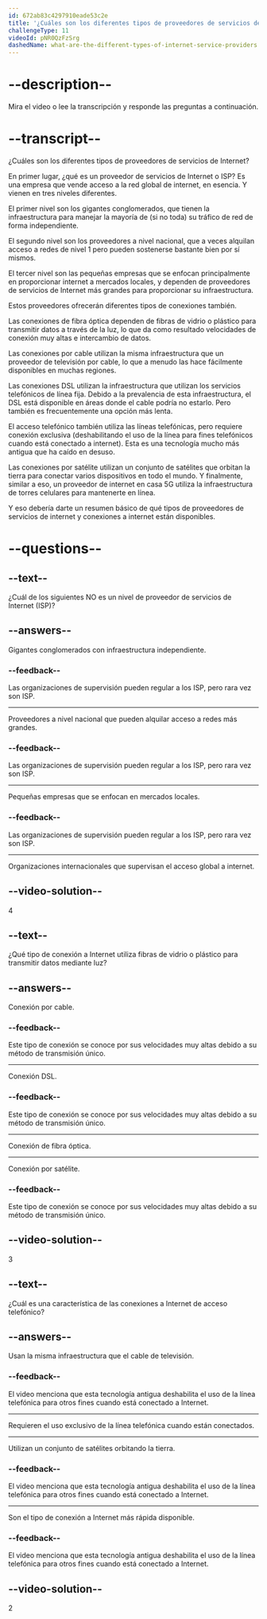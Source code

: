 ```yaml
---
id: 672ab83c4297910eade53c2e
title: '¿Cuáles son los diferentes tipos de proveedores de servicios de Internet?'
challengeType: 11
videoId: pNR0QzFzSrg
dashedName: what-are-the-different-types-of-internet-service-providers
---
```


# --description--

Mira el video o lee la transcripción y responde las preguntas a continuación.

# --transcript--

¿Cuáles son los diferentes tipos de proveedores de servicios de Internet?

En primer lugar, ¿qué es un proveedor de servicios de Internet o ISP? Es una empresa que vende acceso a la red global de internet, en esencia. Y vienen en tres niveles diferentes.

El primer nivel son los gigantes conglomerados, que tienen la infraestructura para manejar la mayoría de (si no toda) su tráfico de red de forma independiente.

El segundo nivel son los proveedores a nivel nacional, que a veces alquilan acceso a redes de nivel 1 pero pueden sostenerse bastante bien por sí mismos.

El tercer nivel son las pequeñas empresas que se enfocan principalmente en proporcionar internet a mercados locales, y dependen de proveedores de servicios de Internet más grandes para proporcionar su infraestructura.

Estos proveedores ofrecerán diferentes tipos de conexiones también.

Las conexiones de fibra óptica dependen de fibras de vidrio o plástico para transmitir datos a través de la luz, lo que da como resultado velocidades de conexión muy altas e intercambio de datos.

Las conexiones por cable utilizan la misma infraestructura que un proveedor de televisión por cable, lo que a menudo las hace fácilmente disponibles en muchas regiones.

Las conexiones DSL utilizan la infraestructura que utilizan los servicios telefónicos de línea fija. Debido a la prevalencia de esta infraestructura, el DSL está disponible en áreas donde el cable podría no estarlo. Pero también es frecuentemente una opción más lenta.

El acceso telefónico también utiliza las líneas telefónicas, pero requiere conexión exclusiva (deshabilitando el uso de la línea para fines telefónicos cuando está conectado a internet). Esta es una tecnología mucho más antigua que ha caído en desuso.

Las conexiones por satélite utilizan un conjunto de satélites que orbitan la tierra para conectar varios dispositivos en todo el mundo. Y finalmente, similar a eso, un proveedor de internet en casa 5G utiliza la infraestructura de torres celulares para mantenerte en línea.

Y eso debería darte un resumen básico de qué tipos de proveedores de servicios de internet y conexiones a internet están disponibles.

# --questions--

## --text--

¿Cuál de los siguientes NO es un nivel de proveedor de servicios de Internet (ISP)?

## --answers--

Gigantes conglomerados con infraestructura independiente.

### --feedback--

Las organizaciones de supervisión pueden regular a los ISP, pero rara vez son ISP.

---

Proveedores a nivel nacional que pueden alquilar acceso a redes más grandes.

### --feedback--

Las organizaciones de supervisión pueden regular a los ISP, pero rara vez son ISP.

---

Pequeñas empresas que se enfocan en mercados locales.

### --feedback--

Las organizaciones de supervisión pueden regular a los ISP, pero rara vez son ISP.

---

Organizaciones internacionales que supervisan el acceso global a internet.

## --video-solution--

4

## --text--

¿Qué tipo de conexión a Internet utiliza fibras de vidrio o plástico para transmitir datos mediante luz?

## --answers--

Conexión por cable.

### --feedback--

Este tipo de conexión se conoce por sus velocidades muy altas debido a su método de transmisión único.

---

Conexión DSL.

### --feedback--

Este tipo de conexión se conoce por sus velocidades muy altas debido a su método de transmisión único.

---

Conexión de fibra óptica.

---

Conexión por satélite.

### --feedback--

Este tipo de conexión se conoce por sus velocidades muy altas debido a su método de transmisión único.

## --video-solution--

3

## --text--

¿Cuál es una característica de las conexiones a Internet de acceso telefónico?

## --answers--

Usan la misma infraestructura que el cable de televisión.

### --feedback--

El video menciona que esta tecnología antigua deshabilita el uso de la línea telefónica para otros fines cuando está conectado a Internet.

---

Requieren el uso exclusivo de la línea telefónica cuando están conectados.

---

Utilizan un conjunto de satélites orbitando la tierra.

### --feedback--

El video menciona que esta tecnología antigua deshabilita el uso de la línea telefónica para otros fines cuando está conectado a Internet.

---

Son el tipo de conexión a Internet más rápida disponible.

### --feedback--

El video menciona que esta tecnología antigua deshabilita el uso de la línea telefónica para otros fines cuando está conectado a Internet.

## --video-solution--

2
